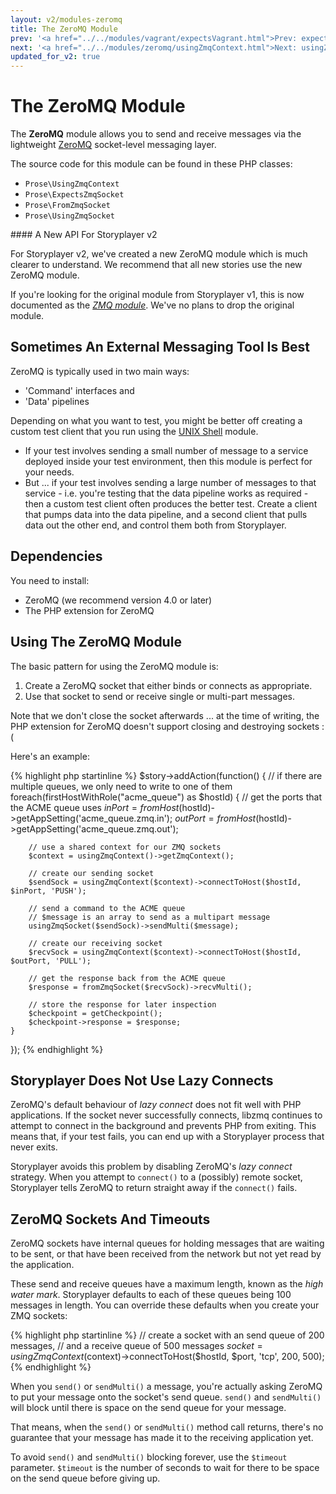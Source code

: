 ```yaml
---
layout: v2/modules-zeromq
title: The ZeroMQ Module
prev: '<a href="../../modules/vagrant/expectsVagrant.html">Prev: expectsVagrant()</a>'
next: '<a href="../../modules/zeromq/usingZmqContext.html">Next: usingZmqContext()</a>'
updated_for_v2: true
---
```


# The ZeroMQ Module

The __ZeroMQ__ module allows you to send and receive messages via the lightweight [ZeroMQ](http://www.zeromq.org/) socket-level messaging layer.

The source code for this module can be found in these PHP classes:

* `Prose\UsingZmqContext`
* `Prose\ExpectsZmqSocket`
* `Prose\FromZmqSocket`
* `Prose\UsingZmqSocket`

<div class="callout info" markdown="1">
#### A New API For Storyplayer v2

For Storyplayer v2, we've created a new ZeroMQ module which is much clearer to understand. We recommend that all new stories use the new ZeroMQ module.

If you're looking for the original module from Storyplayer v1, this is now documented as the _[ZMQ module](../zmq/index.html)_. We've no plans to drop the original module.
</div>

## Sometimes An External Messaging Tool Is Best

ZeroMQ is typically used in two main ways:

* 'Command' interfaces and
* 'Data' pipelines

Depending on what you want to test, you might be better off creating a custom test client that you run using the [UNIX Shell](../shell/index.html) module.

* If your test involves sending a small number of message to a service deployed inside your test environment, then this module is perfect for your needs.
* But ... if your test involves sending a large number of messages to that service - i.e. you're testing that the data pipeline works as required - then a custom test client often produces the better test.  Create a client that pumps data into the data pipeline, and a second client that pulls data out the other end, and control them both from Storyplayer.

## Dependencies

You need to install:

* ZeroMQ (we recommend version 4.0 or later)
* The PHP extension for ZeroMQ

## Using The ZeroMQ Module

The basic pattern for using the ZeroMQ module is:

1. Create a ZeroMQ socket that either binds or connects as appropriate.
1. Use that socket to send or receive single or multi-part messages.

Note that we don't close the socket afterwards ... at the time of writing, the PHP extension for ZeroMQ doesn't support closing and destroying sockets :(

Here's an example:

{% highlight php startinline %}
$story->addAction(function() {
    // if there are multiple queues, we only need to write to one of them
    foreach(firstHostWithRole("acme_queue") as $hostId) {
        // get the ports that the ACME queue uses
        $inPort     = fromHost($hostId)->getAppSetting('acme_queue.zmq.in');
        $outPort    = fromHost($hostId)->getAppSetting('acme_queue.zmq.out');

        // use a shared context for our ZMQ sockets
        $context = usingZmqContext()->getZmqContext();

        // create our sending socket
        $sendSock = usingZmqContext($context)->connectToHost($hostId, $inPort, 'PUSH');

        // send a command to the ACME queue
        // $message is an array to send as a multipart message
        usingZmqSocket($sendSock)->sendMulti($message);

        // create our receiving socket
        $recvSock = usingZmqContext($context)->connectToHost($hostId, $outPort, 'PULL');

        // get the response back from the ACME queue
        $response = fromZmqSocket($recvSock)->recvMulti();

        // store the response for later inspection
        $checkpoint = getCheckpoint();
        $checkpoint->response = $response;
    }
});
{% endhighlight %}

## Storyplayer Does Not Use Lazy Connects

ZeroMQ's default behaviour of _lazy connect_ does not fit well with PHP applications. If the socket never successfully connects, libzmq continues to attempt to connect in the background and prevents PHP from exiting. This means that, if your test fails, you can end up with a Storyplayer process that never exits.

Storyplayer avoids this problem by disabling ZeroMQ's _lazy connect_ strategy. When you attempt to `connect()` to a (possibly) remote socket, Storyplayer tells ZeroMQ to return straight away if the `connect()` fails.

## ZeroMQ Sockets And Timeouts

ZeroMQ sockets have internal queues for holding messages that are waiting to be sent, or that have been received from the network but not yet read by the application.

These send and receive queues have a maximum length, known as the _high water mark_. Storyplayer defaults to each of these queues being 100 messages in length. You can override these defaults when you create your ZMQ sockets:

{% highlight php startinline %}
// create a socket with an send queue of 200 messages,
// and a receive queue of 500 messages
$socket = usingZmqContext($context)->connectToHost($hostId, $port, 'tcp', 200, 500);
{% endhighlight %}

When you `send()` or `sendMulti()` a message, you're actually asking ZeroMQ to put your message onto the socket's send queue. `send()` and `sendMulti()` will block until there is space on the send queue for your message.

That means, when the `send()` or `sendMulti()` method call returns, there's no guarantee that your message has made it to the receiving application yet.

To avoid `send()` and `sendMulti()` blocking forever, use the `$timeout` parameter. `$timeout` is the number of seconds to wait for there to be space on the send queue before giving up.
